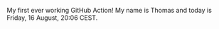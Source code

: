 My first ever working GitHub Action!
My name is Thomas and today is Friday, 16 August, 20:06 CEST. 
